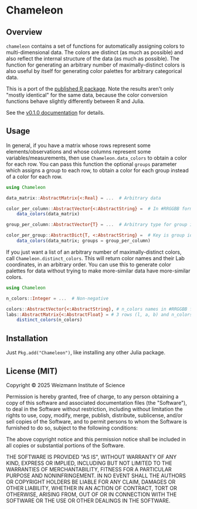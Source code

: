 # Chameleon

## Overview

`chameleon` contains a set of functions for automatically assigning colors to multi-dimensional data. The colors are
distinct (as much as possible) and also reflect the internal structure of the data (as much as possible). The function
for generating an arbitrary number of maximally-distinct colors is also useful by itself for generating color palettes
for arbitrary categorical data.

This is a port of the [published R package](https://CRAN.R-project.org/package=chameleon). Note the results aren't only
"mostly identical" for the same data, because the color conversion functions behave slightly differently between R and
Julia.

See the [v0.1.0 documentation](https://tanaylab.github.io/Chameleon.jl/v0.1.0) for details.

## Usage

In general, if you have a matrix whose rows represent some elements/observations and whose columns represent some
variables/measurements, then use `Chameleon.data_colors` to obtain a color for each row. You can pass this function the
optional `groups` parameter which assigns a group to each row, to obtain a color for each group instead of a color for
each row.

```julia
using Chameleon

data_matrix::AbstractMatrix{<:Real} = ...  # Arbitrary data

color_per_column::AbstractVector{<:AbstractString} =  # In #RRGGBB format
    data_colors(data_matrix)

group_per_column::AbstractVector{T} = ...  # Arbitrary type for group identifiers

color_per_group::AbstractDict{T, <:AbstractString} =  # Key is group identifier, value is in #RRGGBB format
    data_colors(data_matrix; groups = group_per_column)
```

If you just want a list of an arbitrary number of maximally-distinct colors, call `Chameleon.distinct_colors`. This will
return color names and their Lab coordinates, in an arbitrary order. You can use this to generate color palettes for
data without trying to make more-similar data have more-similar colors.

```julia
using Chameleon

n_colors::Integer = ...  # Non-negative

colors::AbstractVector{<:AbstractString}, # n_colors names in #RRGGBB format
labs::AbstractMatrix{<:AbstractFloat} = # 3 rows (l, a, b) and n_colors columns
    distinct_colors(n_colors)
```

## Installation

Just `Pkg.add("Chameleon")`, like installing any other Julia package.

## License (MIT)

Copyright © 2025 Weizmann Institute of Science

Permission is hereby granted, free of charge, to any person obtaining a copy of this software and associated
documentation files (the "Software"), to deal in the Software without restriction, including without limitation the
rights to use, copy, modify, merge, publish, distribute, sublicense, and/or sell copies of the Software, and to permit
persons to whom the Software is furnished to do so, subject to the following conditions:

The above copyright notice and this permission notice shall be included in all copies or substantial portions of the
Software.

THE SOFTWARE IS PROVIDED "AS IS", WITHOUT WARRANTY OF ANY KIND, EXPRESS OR IMPLIED, INCLUDING BUT NOT LIMITED TO THE
WARRANTIES OF MERCHANTABILITY, FITNESS FOR A PARTICULAR PURPOSE AND NONINFRINGEMENT. IN NO EVENT SHALL THE AUTHORS OR
COPYRIGHT HOLDERS BE LIABLE FOR ANY CLAIM, DAMAGES OR OTHER LIABILITY, WHETHER IN AN ACTION OF CONTRACT, TORT OR
OTHERWISE, ARISING FROM, OUT OF OR IN CONNECTION WITH THE SOFTWARE OR THE USE OR OTHER DEALINGS IN THE SOFTWARE.
